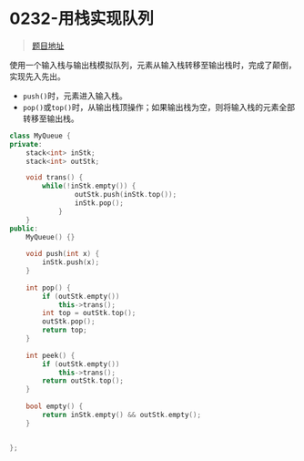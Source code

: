 # 0232-用栈实现队列

>[题目地址](https://leetcode-cn.com/problems/implement-queue-using-stacks/)

使用一个输入栈与输出栈模拟队列，元素从输入栈转移至输出栈时，完成了颠倒，实现先入先出。
- `push()`时，元素进入输入栈。
- `pop()`或`top()`时，从输出栈顶操作；如果输出栈为空，则将输入栈的元素全部转移至输出栈。

```cpp
class MyQueue {
private:
    stack<int> inStk;
    stack<int> outStk;

    void trans() {
        while(!inStk.empty()) {
                outStk.push(inStk.top());
                inStk.pop();
            }
    }
public:
    MyQueue() {}
    
    void push(int x) {
        inStk.push(x);
    }
    
    int pop() {
        if (outStk.empty())
            this->trans();
        int top = outStk.top();
        outStk.pop();
        return top;
    }
    
    int peek() {
        if (outStk.empty())
            this->trans();
        return outStk.top();
    }
    
    bool empty() {
        return inStk.empty() && outStk.empty();
    }


};
```